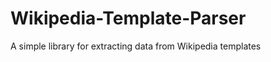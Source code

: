 Wikipedia-Template-Parser
=========================

A simple library for extracting data from Wikipedia templates

